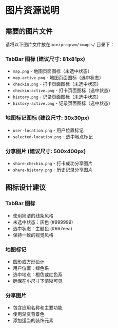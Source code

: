 # 图片资源说明

## 需要的图片文件

请将以下图片文件放在 `miniprogram/images/` 目录下：

### TabBar 图标 (建议尺寸: 81x81px)
- `map.png` - 地图页面图标（未选中状态）
- `map-active.png` - 地图页面图标（选中状态）
- `checkin.png` - 打卡页面图标（未选中状态）
- `checkin-active.png` - 打卡页面图标（选中状态）
- `history.png` - 记录页面图标（未选中状态）
- `history-active.png` - 记录页面图标（选中状态）

### 地图标记图标 (建议尺寸: 30x30px)
- `user-location.png` - 用户位置标记
- `selected-location.png` - 选中地点标记

### 分享图片 (建议尺寸: 500x400px)
- `share-checkin.png` - 打卡成功分享图片
- `share-history.png` - 历史记录分享图片

## 图标设计建议

### TabBar 图标
- 使用简洁的线条风格
- 未选中状态：灰色 (#999999)
- 选中状态：主题色 (#667eea)
- 保持一致的视觉风格

### 地图标记
- 圆形或方形设计
- 用户位置：绿色系
- 选中地点：橙色或红色系
- 确保在小尺寸下清晰可见

### 分享图片
- 包含应用名称和主要功能
- 使用渐变背景色
- 添加适当的装饰元素
